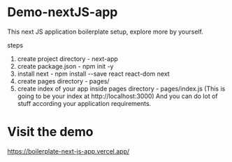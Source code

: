 # Demo-nextJS-app

This next JS application boilerplate setup, explore more by yourself.

steps
1. create project directory - next-app
2. create package.json - npm init -y
3. install next - npm install --save react react-dom next
4. create pages directory - pages/
5. create index of your app inside pages directory - pages/index.js
   (This is going to be your index at http://localhost:3000)
   And you can do lot of stuff according your application requirements.
      

# Visit the demo

https://boilerplate-next-js-app.vercel.app/
